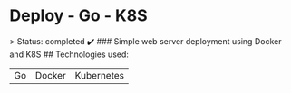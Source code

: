 <h1> Deploy - Go - K8S </h1>
> Status: completed ✔️
### Simple web server deployment using Docker and K8S
## Technologies used:
<table>
  <tr>
    <td>Go</td>
    <td>Docker</td>
     <td>Kubernetes</td>
  </tr>
</table>
